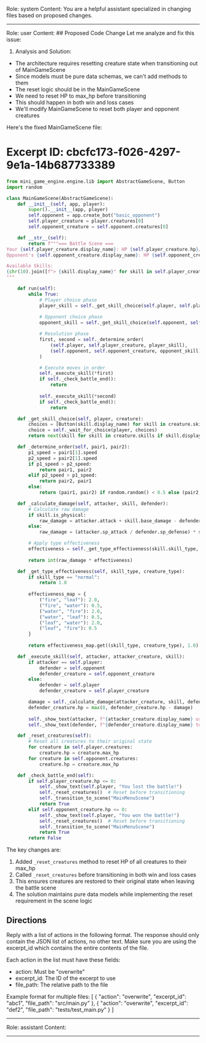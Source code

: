 Role: system
Content: You are a helpful assistant specialized in changing files based on proposed changes.
__________________
Role: user
Content: ## Proposed Code Change
Let me analyze and fix this issue:

1. Analysis and Solution:
- The architecture requires resetting creature state when transitioning out of MainGameScene
- Since models must be pure data schemas, we can't add methods to them
- The reset logic should be in the MainGameScene
- We need to reset HP to max_hp before transitioning
- This should happen in both win and loss cases
- We'll modify MainGameScene to reset both player and opponent creatures

Here's the fixed MainGameScene file:

# Excerpt ID: cbcfc173-f026-4297-9e1a-14b687733389
```python main_game/scenes/main_game_scene.py
from mini_game_engine.engine.lib import AbstractGameScene, Button
import random

class MainGameScene(AbstractGameScene):
    def __init__(self, app, player):
        super().__init__(app, player)
        self.opponent = app.create_bot("basic_opponent")
        self.player_creature = player.creatures[0]
        self.opponent_creature = self.opponent.creatures[0]

    def __str__(self):
        return f"""=== Battle Scene ===
Your {self.player_creature.display_name}: HP {self.player_creature.hp}/{self.player_creature.max_hp}
Opponent's {self.opponent_creature.display_name}: HP {self.opponent_creature.hp}/{self.opponent_creature.max_hp}

Available Skills:
{chr(10).join([f"> {skill.display_name}" for skill in self.player_creature.skills])}
"""

    def run(self):
        while True:
            # Player choice phase
            player_skill = self._get_skill_choice(self.player, self.player_creature)
            
            # Opponent choice phase
            opponent_skill = self._get_skill_choice(self.opponent, self.opponent_creature)

            # Resolution phase
            first, second = self._determine_order(
                (self.player, self.player_creature, player_skill),
                (self.opponent, self.opponent_creature, opponent_skill)
            )

            # Execute moves in order
            self._execute_skill(*first)
            if self._check_battle_end():
                return
                
            self._execute_skill(*second)
            if self._check_battle_end():
                return

    def _get_skill_choice(self, player, creature):
        choices = [Button(skill.display_name) for skill in creature.skills]
        choice = self._wait_for_choice(player, choices)
        return next(skill for skill in creature.skills if skill.display_name == choice.display_name)

    def _determine_order(self, pair1, pair2):
        p1_speed = pair1[1].speed
        p2_speed = pair2[1].speed
        if p1_speed > p2_speed:
            return pair1, pair2
        elif p2_speed > p1_speed:
            return pair2, pair1
        else:
            return (pair1, pair2) if random.random() < 0.5 else (pair2, pair1)

    def _calculate_damage(self, attacker, skill, defender):
        # Calculate raw damage
        if skill.is_physical:
            raw_damage = attacker.attack + skill.base_damage - defender.defense
        else:
            raw_damage = (attacker.sp_attack / defender.sp_defense) * skill.base_damage

        # Apply type effectiveness
        effectiveness = self._get_type_effectiveness(skill.skill_type, defender.creature_type)
        
        return int(raw_damage * effectiveness)

    def _get_type_effectiveness(self, skill_type, creature_type):
        if skill_type == "normal":
            return 1.0
        
        effectiveness_map = {
            ("fire", "leaf"): 2.0,
            ("fire", "water"): 0.5,
            ("water", "fire"): 2.0,
            ("water", "leaf"): 0.5,
            ("leaf", "water"): 2.0,
            ("leaf", "fire"): 0.5
        }
        
        return effectiveness_map.get((skill_type, creature_type), 1.0)

    def _execute_skill(self, attacker, attacker_creature, skill):
        if attacker == self.player:
            defender = self.opponent
            defender_creature = self.opponent_creature
        else:
            defender = self.player
            defender_creature = self.player_creature

        damage = self._calculate_damage(attacker_creature, skill, defender_creature)
        defender_creature.hp = max(0, defender_creature.hp - damage)
        
        self._show_text(attacker, f"{attacker_creature.display_name} used {skill.display_name}!")
        self._show_text(defender, f"{defender_creature.display_name} took {damage} damage!")

    def _reset_creatures(self):
        # Reset all creatures to their original state
        for creature in self.player.creatures:
            creature.hp = creature.max_hp
        for creature in self.opponent.creatures:
            creature.hp = creature.max_hp

    def _check_battle_end(self):
        if self.player_creature.hp <= 0:
            self._show_text(self.player, "You lost the battle!")
            self._reset_creatures()  # Reset before transitioning
            self._transition_to_scene("MainMenuScene")
            return True
        elif self.opponent_creature.hp <= 0:
            self._show_text(self.player, "You won the battle!")
            self._reset_creatures()  # Reset before transitioning
            self._transition_to_scene("MainMenuScene") 
            return True
        return False
```

The key changes are:
1. Added `_reset_creatures` method to reset HP of all creatures to their max_hp
2. Called `_reset_creatures` before transitioning in both win and loss cases
3. This ensures creatures are restored to their original state when leaving the battle scene
4. The solution maintains pure data models while implementing the reset requirement in the scene logic

## Directions
Reply with a list of actions in the following format. The response should only contain the JSON list of actions, no other text.
Make sure you are using the excerpt_id which contains the entire contents of the file.

Each action in the list must have these fields:
- action: Must be "overwrite"
- excerpt_id: The ID of the excerpt to use
- file_path: The relative path to the file

Example format for multiple files:
[
    {
        "action": "overwrite",
        "excerpt_id": "abc1",
        "file_path": "src/main.py"
    },
    {
        "action": "overwrite",
        "excerpt_id": "def2",
        "file_path": "tests/test_main.py"
    }
]
__________________
Role: assistant
Content: 
__________________
